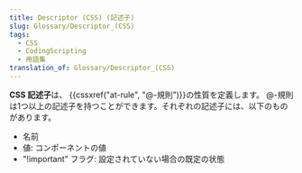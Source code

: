 ```yaml
---
title: Descriptor (CSS) (記述子)
slug: Glossary/Descriptor_(CSS)
tags:
  - CSS
  - CodingScripting
  - 用語集
translation_of: Glossary/Descriptor_(CSS)
---
```

<p><strong>CSS 記述子</strong>は、 {{cssxref("at-rule", "@-規則")}}の性質を定義します。 @-規則は1つ以上の記述子を持つことができます。それぞれの記述子には、以下のものがあります。</p>

<ul>
 <li>名前</li>
 <li>値: コンポーネントの値</li>
 <li>"!important" フラグ: 設定されていない場合の既定の状態</li>
</ul>
